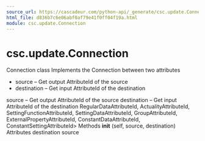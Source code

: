 ```yaml
---
source_url: https://cascadeur.com/python-api/_generate/csc.update.Connection.html
html_file: d836b7c6e06abf0af79e41f0ff04f19a.html
module: csc.update.Connection
---
```


# csc.update.Connection 

Connection class Implements the Connection between two attributes
- source – Get output AttributeId of the source
- destination – Get input AttributeId of the destination

source – Get output AttributeId of the source destination – Get input AttributeId of the destination RegularDataAttributeId, ActualityAttributeId,
SettingFunctionAttributeId, SettingDataAttributeId,
GroupAttributeId, ExternalPropertyAttributeId,
ConstantDataAttributeId, ConstantSettingAttributeId> Methods __init__ (self, source, destination) Attributes destination source